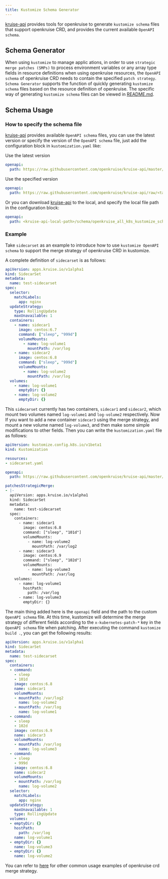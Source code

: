 ```yaml
---
title: Kustomize Schema Generator
---
```



[kruise-api](https://github.com/openkruise/kruise-api) provides tools for openkruise to generate `kustomize schema` files that support openkruise CRD, and provides the current available `OpenAPI schema`.

## Schema Generator

When using `kustomize` to manage applic ations, in order to use `strategic merge patches (SMPs)` to process environment variables or any array type fields in resource definitions when using openkruise resources, the `OpenAPI schema` of openkruise CRD needs to contain the specified `patch strategy`. `Schema Generator` supports the function of quickly generating `kustomize schema` files based on the resource definition of openkruise. The specific way of generating `kustomize schema` files can be viewed in [README.md](https://github.com/openkruise/kruise-api/blob/master/cmd/gen-schema/README.md).

## Schema Usage

### How to specify the schema file

[kruise-api](https://github.com/openkruise/kruise-api) provides available `OpenAPI schema` files, you can use the latest version or specify the version of the `OpenAPI schema` file, just add the configuration block in `kustomization.yaml` like:

Use the latest version

```yaml
openapi:
  path: https://raw.githubusercontent.com/openkruise/kruise-api/master/schema/openkruise_all_k8s_kustomize_schema.json
```

Use the specified version

```yaml
openapi:
  path: https://raw.githubusercontent.com/openkruise/kruise-api/raw/<tag>/schema/argo_all_k8s_kustomize_schema.json
```

Or you can download [kruise-api](https://github.com/openkruise/kruise-api) to the local, and specify the local file path in the configuration block:

```yaml
openapi:
  path: <kruise-api-local-path>/schema/openkruise_all_k8s_kustomize_schema.json
```

### Example

Take `sidecarset` as an example to introduce how to use `kustomize OpenAPI schema` to support the merge strategy of openkruise CRD in kustomize.

A complete definition of `sidecarset` is as follows:

```yaml
apiVersion: apps.kruise.io/v1alpha1
kind: SidecarSet
metadata:
  name: test-sidecarset
spec:
  selector:
    matchLabels:
      app: nginx
  updateStrategy:
    type: RollingUpdate
    maxUnavailable: 1
  containers:
    - name: sidecar1
      image: centos:6.7
      command: ["sleep", "999d"]
      volumeMounts:
        - name: log-volume1
          mountPath: /var/log
    - name: sidecar2
      image: centos:6.8
      command: ["sleep", "999d"] 
      volumeMounts:
        - name: log-volume2
          mountPath: /var/log
  volumes: 
    - name: log-volume1
      emptyDir: {}
    - name: log-volume2
      emptyDir: {}
```

This `sidecarset` currently has two containers, `sidecar1` and `sidecar2`, which mount two volumes named `log-volume1` and `log-volume2` respectively. Now If you want to add a new container `sidecar3` using the merge strategy, and mount a new volume named `log-volume3`, and then make some simple modifications to other fields. Then you can write the `kustomization.yaml` file as follows:

```yaml
apiVersion: kustomize.config.k8s.io/v1beta1
kind: Kustomization

resources:
- sidecarset.yaml

openapi:
  path: https://raw.githubusercontent.com/openkruise/kruise-api/master/schema/openkruise_all_k8s_kustomize_schema.json

patchesStrategicMerge:
- |-
  apiVersion: apps.kruise.io/v1alpha1
  kind: SidecarSet
  metadata:
    name: test-sidecarset
  spec:
    containers:
      - name: sidecar1
        image: centos:6.8
        command: ["sleep", "101d"]
        volumeMounts:
          - name: log-volume2
            mountPath: /var/log2
      - name: sidecar3
        image: centos:6.9
        command: ["sleep", "102d"]
        volumeMounts:
          - name: log-volume3
            mountPath: /var/log
    volumes:
      - name: log-volume1
        hostPath:
          path: /var/log
      - name: log-volume3
        emptyDir: {}
```

The main thing added here is the `openapi` field and the path to the custom `OpenAPI schema` file. At this time, kustomize will determine the merge strategy of different fields according to the `x-kubernetes-patch-*` key in the `OpenAPI schema` file when patching. After executing the command `kustomize build .`, you can get the following results:

```yaml
apiVersion: apps.kruise.io/v1alpha1
kind: SidecarSet
metadata:
  name: test-sidecarset
spec:
  containers:
  - command:
    - sleep
    - 101d
    image: centos:6.8
    name: sidecar1
    volumeMounts:
    - mountPath: /var/log2
      name: log-volume2
    - mountPath: /var/log
      name: log-volume1
  - command:
    - sleep
    - 102d
    image: centos:6.9
    name: sidecar3
    volumeMounts:
    - mountPath: /var/log
      name: log-volume3
  - command:
    - sleep
    - 999d
    image: centos:6.8
    name: sidecar2
    volumeMounts:
    - mountPath: /var/log
      name: log-volume2
  selector:
    matchLabels:
      app: nginx
  updateStrategy:
    maxUnavailable: 1
    type: RollingUpdate
  volumes:
  - emptyDir: {}
    hostPath:
      path: /var/log
    name: log-volume1
  - emptyDir: {}
    name: log-volume3
  - emptyDir: {}
    name: log-volume2
```

You can refer to [here](https://github.com/openkruise/kruise-api/tree/master/test/kustomize/kruise) for other common usage examples of openkruise crd merge strategy.

